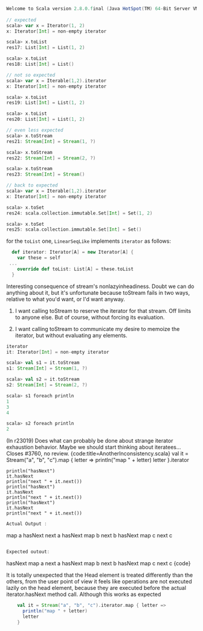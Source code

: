 ```scala
Welcome to Scala version 2.8.0.final (Java HotSpot(TM) 64-Bit Server VM, Java 1.6.0_20).
  
// expected
scala> var x = Iterator(1, 2)
x: Iterator[Int] = non-empty iterator

scala> x.toList
res17: List[Int] = List(1, 2)

scala> x.toList
res18: List[Int] = List()

// not so expected
scala> var x = Iterable(1,2).iterator
x: Iterator[Int] = non-empty iterator

scala> x.toList
res19: List[Int] = List(1, 2)

scala> x.toList
res20: List[Int] = List(1, 2)

// even less expected
scala> x.toStream
res21: Stream[Int] = Stream(1, ?)

scala> x.toStream
res22: Stream[Int] = Stream(2, ?)

scala> x.toStream
res23: Stream[Int] = Stream()

// back to expected
scala> var x = Iterable(1,2).iterator
x: Iterator[Int] = non-empty iterator

scala> x.toSet
res24: scala.collection.immutable.Set[Int] = Set(1, 2)

scala> x.toSet
res25: scala.collection.immutable.Set[Int] = Set()
```
for the `toList` one, `LinearSeqLike` implements `iterator` as follows:

```scala
  def iterator: Iterator[A] = new Iterator[A] {
    var these = self
 ...
    override def toList: List[A] = these.toList
  }
```
Interesting consequence of stream's nonlazyinheadiness.  Doubt we can do anything about it, but it's unfortunate because toStream fails in two ways, relative to what you'd want, or I'd want anyway.

1) I want calling toStream to reserve the iterator for that stream.  Off limits to anyone else.  But of course, without forcing its evaluation.

2) I want calling toStream to communicate my desire to memoize the iterator, but without evaluating any elements.

```scala
iterator 
it: Iterator[Int] = non-empty iterator

scala> val s1 = it.toStream
s1: Stream[Int] = Stream(1, ?)

scala> val s2 = it.toStream
s2: Stream[Int] = Stream(2, ?)

scala> s1 foreach println
1
3
4

scala> s2 foreach println
2

```
(In r23019) Does what can probably be done about strange iterator exhaustion
behavior.  Maybe we should start thinking about iteratees...
Closes #3760, no review.
{code:title=AnotherInconsistency.scala}
    val it = Stream("a", "b", "c").map { letter =>
      println("map " + letter)
      letter
    }.iterator

    println("hasNext")
    it.hasNext
    println("next " + it.next())
    println("hasNext")
    it.hasNext
    println("next " + it.next())
    println("hasNext")
    it.hasNext
    println("next " + it.next())
```scala
Actual Output :
```
map a
hasNext
next a
hasNext
map b
next b
hasNext
map c
next c
```scala

Expected outout: 
```
hasNext
map a
next a
hasNext
map b
next b
hasNext
map c
next c
{code}

It is totally unexpected that the Head element is treated differently than the others, from the user point of view it feels like operations are not executed lazily on the head element, because they are executed before the actual iterator.hasNext method call.
Although this works as expected 
```scala
    val it = Stream("a", "b", "c").iterator.map { letter =>
      println("map " + letter)
      letter
    }
```
